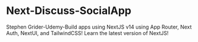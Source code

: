 # Next-Discuss-SocialApp
Stephen Grider-Udemy-Build apps using NextJS v14 using App Router, Next Auth, NextUI, and TailwindCSS! Learn the latest version of NextJS!
